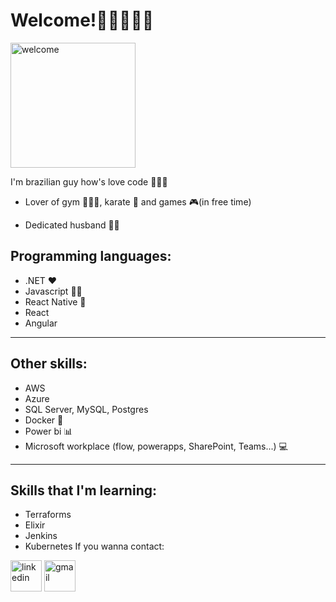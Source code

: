 # Welcome!👋🏻🙋🏻‍♂️

<img src="https://media.giphy.com/media/3ornk57KwDXf81rjWM/giphy.gif" alt="welcome" width="200"/>

I'm brazilian guy how's love code 👨🏻‍💻

- Lover of gym 🏋🏻‍♂️, karate 🥋 and games 🎮(in free time)

- Dedicated husband 🤵🏻

## Programming languages:

- .NET ❤️
- Javascript 💪🏻
- React Native 🤩
- React
- Angular

------------------------------------------

## Other skills:

- AWS
- Azure
- SQL Server, MySQL, Postgres
- Docker 🐋
- Power bi 📊
- Microsoft workplace (flow, powerapps, SharePoint, Teams...) 💻

-----------------------------------------------

## Skills that I'm learning:

- Terraforms
- Elixir
- Jenkins
- Kubernetes
If you wanna contact:

[<img src="https://camo.githubusercontent.com/e09d48a8042e44b612d5669850b937e0f201766b86c05bb69fb78238e8f0b45c/68747470733a2f2f696d6167652e666c617469636f6e2e636f6d2f69636f6e732f7376672f3137342f3137343835372e737667" alt="linkedin" width="50"/>](https://www.linkedin.com/in/inatan-hertzog/)
[<img src="https://www.flaticon.com/svg/static/icons/svg/281/281769.svg" alt="gmail" width="50"/>](mailto:inatan.hertzog@gmai.com)

<!--
**Inatan/Inatan** is a ✨ _special_ ✨ repository because its `README.md` (this file) appears on your GitHub profile.

Here are some ideas to get you started:

- 🔭 I’m currently working on ...
- 🌱 I’m currently learning ...
- 👯 I’m looking to collaborate on ...
- 🤔 I’m looking for help with ...
- 💬 Ask me about ...
- 📫 How to reach me: ...
- 😄 Pronouns: ...
- ⚡ Fun fact: ...
-->

